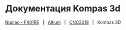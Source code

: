 # Документация Kompas 3d

[Nucleo - F401RE](/Nucleo%20-%20F401RE/README.md) &nbsp; | &nbsp; [Altium](/Altium/README.md) &nbsp; | &nbsp; [CNC3018](/CNC3018/README.md) &nbsp; | &nbsp; Kompas 3D

